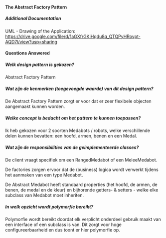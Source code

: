 #### The Abstract Factory Pattern

##### Additional Documentation
UML - Drawing of the Application:
https://drive.google.com/file/d/1aGXfrGKiHqdu8q_QTQPyHRovpt-AQD7l/view?usp=sharing

#### Questions Answered
##### Welk design pattern is gekozen?
Abstract Factory Pattern

##### Wat zijn de kenmerken (toegevoegde waarde) van dit design pattern?
De Abstract Factory Pattern zorgt er voor dat er zeer flexibele objecten aangemaakt kunnen worden.

##### Welke concept is bedacht om het pattern te kunnen toepassen?
Ik heb gekozen voor 2 soorten Medabots / robots, welke verschillende delen kunnen bevatten: een hoofd, armen, benen en een Medal.

##### Wat zijn de responsibilities van de geimplementeerde classes?
De client vraagt specifiek om een RangedMedabot of een MeleeMedabot.

De factories zorgen ervoor dat de (business) logica wordt verwerkt tijdens het aanmaken van een type Medabot.

De Abstract Medabot heeft standaard properties (het hoofd, de armen, de benen, de medal en de kleur) en bijhorende getters- & setters - welke elke subclass van Medabot moet inheriten.

##### In welk opzicht wordt polymorfie bereikt?

Polymorfie wordt bereikt doordat elk verplicht onderdeel gebruik maakt van een interface of een subclass is van. Dit zorgt voor hoge configureerbaarheid en dus toont er hier polymorfie op.
